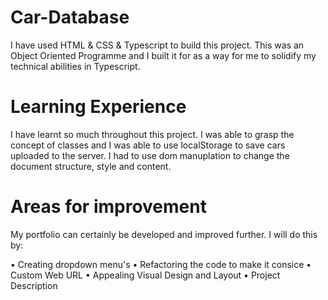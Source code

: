 # Car-Database
 I have used HTML & CSS & Typescript to build this project. This was an Object Oriented Programme and I built it for as a way for me to solidify my technical abilities in Typescript.
 
 
# Learning Experience 
I have learnt so much throughout this project. I was able to grasp the concept of classes and I was able to use localStorage to save cars uploaded to the server. I had to use dom manuplation to change the document structure, style and content. 

# Areas for improvement
My portfolio can certainly be developed and improved further. I will do this by:

• Creating dropdown menu's
• Refactoring the code to make it consice 
• Custom Web URL 
• Appealing Visual Design and Layout
• Project Description
